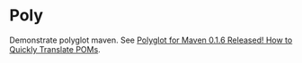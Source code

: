 # Poly

Demonstrate polyglot maven.  See [Polyglot for Maven 0.1.6 Released! How to
Quickly Translate POMs](http://takari.io/2015/03/21/polyglot-maven.html).
